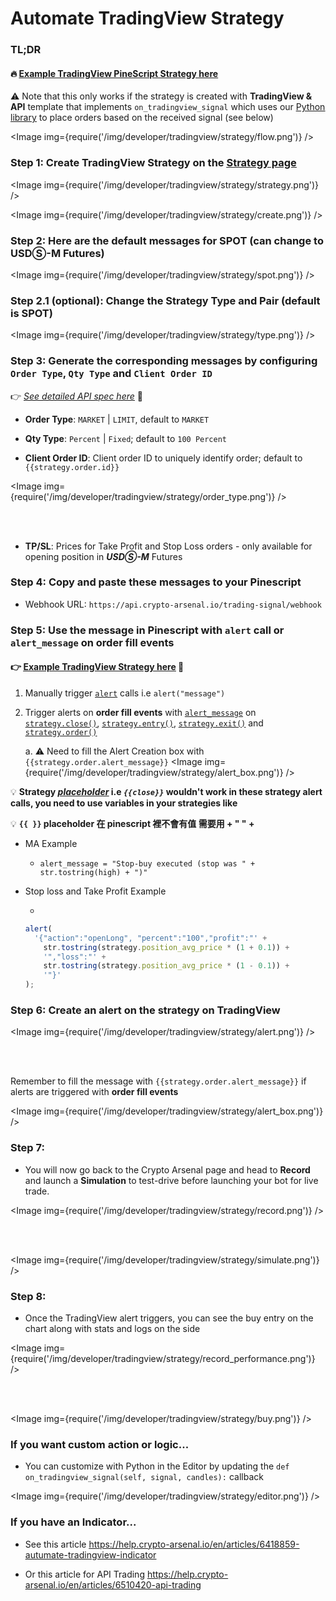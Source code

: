 # Automate TradingView Strategy

### TL;DR

#### 🔥 [<u>Example TradingView PineScript Strategy here</u>](https://www.tradingview.com/script/TCsd7tB4-Strategy-Alert-Webhook-Demo-Buy-One-Sell-One/)

⚠️ Note that this only works if the strategy is created with **TradingView & API** template that implements `on_tradingview_signal` which uses our [<u>Python library</u>](https://docs.crypto-arsenal.io/docs/developer/get-started/python/hello-world) to place orders based on the received signal (see below)

<Image img={require('/img/developer/tradingview/strategy/flow.png')} />

### Step 1: Create TradingView Strategy on the [<u>Strategy page</u>](https://crypto-arsenal.io/strategies/)

<Image img={require('/img/developer/tradingview/strategy/strategy.png')} />

<Image img={require('/img/developer/tradingview/strategy/create.png')} />

### Step 2: Here are the default messages for SPOT (can change to USDⓈ-M Futures)

<Image img={require('/img/developer/tradingview/strategy/spot.png')} />

### Step 2.1 (optional): Change the Strategy Type and Pair (default is SPOT)

<Image img={require('/img/developer/tradingview/strategy/type.png')} />

### Step 3: Generate the corresponding messages by configuring `Order Type`, `Qty Type` and `Client Order ID`

👉 [_<u>See detailed API spec here</u>_](https://help.crypto-arsenal.io/en/articles/6510420-api-trading) 👀

- **Order Type**: `MARKET` | `LIMIT`, default to `MARKET`

- **Qty Type**: `Percent` | `Fixed`; default to `100 Percent`

- **Client Order ID**: Client order ID to uniquely identify order; default to `{{strategy.order.id}}`

<Image img={require('/img/developer/tradingview/strategy/order_type.png')} />

<br></br>

- **TP/SL**: Prices for Take Profit and Stop Loss orders - only available for opening position in **_USDⓈ-M_** Futures

### Step 4: Copy and paste these messages to your Pinescript

- Webhook URL: `https://api.crypto-arsenal.io/trading-signal/webhook`

### Step 5: Use the message in Pinescript with `alert` call or `alert_message` on order fill events

#### 👉 [<u>Example TradingView Strategy here</u>](https://www.tradingview.com/script/TCsd7tB4-Strategy-Alert-Webhook-Demo-Buy-One-Sell-One/) 📝

1. Manually trigger [<u>`alert`</u>](https://www.tradingview.com/pine-script-docs/en/v5/concepts/Alerts.html?highlight=alert#using-selective-alert-calls) calls i.e `alert("message")`
2. Trigger alerts on **order fill events** with [<u>`alert_message`</u>](https://www.tradingview.com/pine-script-docs/en/v5/concepts/Alerts.html?highlight=alert#order-fill-events) on [<u>`strategy.close()`</u>](https://www.tradingview.com/pine-script-reference/v5/#fun_strategy%7Bdot%7Dclose), [<u>`strategy.entry()`</u>](https://www.tradingview.com/pine-script-reference/v5/#fun_strategy%7Bdot%7Dentry), [<u>`strategy.exit()`</u>](https://www.tradingview.com/pine-script-reference/v5/#fun_strategy%7Bdot%7Dexit) and [<u>`strategy.order()`</u>](https://www.tradingview.com/pine-script-reference/v5/#fun_strategy%7Bdot%7Dorder)

   a. ⚠️ Need to fill the Alert Creation box with `{{strategy.order.alert_message}}`
   <Image img={require('/img/developer/tradingview/strategy/alert_box.png')} />

💡 **Strategy [<u>_placeholder_</u>](https://www.tradingview.com/pine-script-docs/en/v5/concepts/Alerts.html?highlight=alert#placeholders) i.e _`{{close}}`_ wouldn't work in these strategy alert calls, you need to use variables in your strategies like**

💡 **`{{ }}` placeholder 在 pinescript 裡不會有值 需要用 + " " +**

- MA Example

  - `alert_message = "Stop-buy executed (stop was " + str.tostring(high) + ")"`

- Stop loss and Take Profit Example

  -

  ```jsx
  alert(
    '{"action":"openLong", "percent":"100","profit":"' +
      str.tostring(strategy.position_avg_price * (1 + 0.1)) +
      '","loss":"' +
      str.tostring(strategy.position_avg_price * (1 - 0.1)) +
      '"}'
  );
  ```

### Step 6: Create an alert on the strategy on TradingView

<Image img={require('/img/developer/tradingview/strategy/alert.png')} />

<br></br>

Remember to fill the message with `{{strategy.order.alert_message}}` if alerts are triggered with **order fill events**

<Image img={require('/img/developer/tradingview/strategy/alert_box.png')} />

### Step 7:

- You will now go back to the Crypto Arsenal page and head to **Record** and launch a **Simulation** to test-drive before launching your bot for live trade.

<Image img={require('/img/developer/tradingview/strategy/record.png')} />

<br></br>

<Image img={require('/img/developer/tradingview/strategy/simulate.png')} />

### Step 8:

- Once the TradingView alert triggers, you can see the buy entry on the chart along with stats and logs on the side

<Image img={require('/img/developer/tradingview/strategy/record_performance.png')} />

<br></br>

<Image img={require('/img/developer/tradingview/strategy/buy.png')} />

### If you want custom action or logic...

- You can customize with Python in the Editor by updating the `def on_tradingview_signal(self, signal, candles):` callback

<Image img={require('/img/developer/tradingview/strategy/editor.png')} />

### If you have an Indicator...

- See this article [<u>https://help.crypto-arsenal.io/en/articles/6418859-autumate-tradingview-indicator</u>](https://help.crypto-arsenal.io/en/articles/6418859-autumate-tradingview-indicator)

- Or this article for API Trading [<u>https://help.crypto-arsenal.io/en/articles/6510420-api-trading</u>](https://help.crypto-arsenal.io/en/articles/6510420-api-trading)
